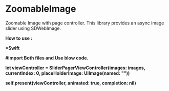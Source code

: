 # ZoomableImage
Zoomable Image with page controller.
This library provides an async image slider using SDWebImage.

<b>How to use :

<b>*Swift

#Import Both files and Use blow code.

let viewController = SliderPagerViewController(images: images, currentIndex: 0, placeHolderImage: UIImage(named: ""))

self.present(viewController, animated: true, completion: nil)</i>

